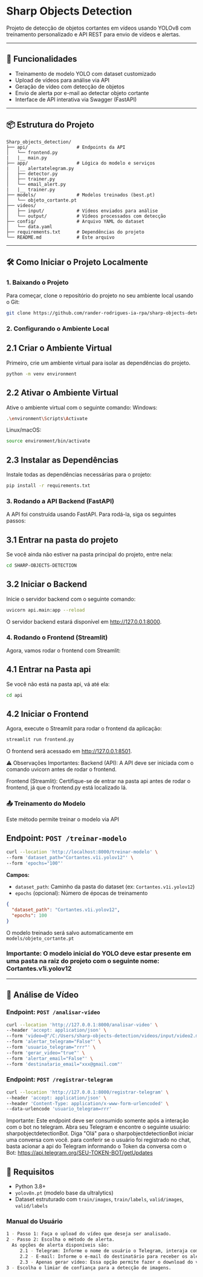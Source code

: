 # Sharp Objects Detection

Projeto de detecção de objetos cortantes em vídeos usando YOLOv8 com treinamento personalizado e API REST para envio de vídeos e alertas.

---

## 🧠 Funcionalidades

- Treinamento de modelo YOLO com dataset customizado
- Upload de vídeos para análise via API
- Geração de vídeo com detecção de objetos
- Envio de alerta por e-mail ao detectar objeto cortante
- Interface de API interativa via Swagger (FastAPI)

---

## 📦 Estrutura do Projeto

```
Sharp_objects_detection/
├── api/                  # Endpoints da API
│   └── frontend.py
|   |__ main.py
├── app/                  # Lógica do modelo e serviços
|   |__ alertatelegram.py
│   ├── detector.py
│   ├── trainer.py
│   └── email_alert.py
|   |__ trainer.py
├── models/               # Modelos treinados (best.pt)
│   └── objeto_cortante.pt
├── videos/
│   ├── input/            # Vídeos enviados para análise
│   └── output/           # Vídeos processados com detecção
├── config/               # Arquivo YAML do dataset
│   └── data.yaml
├── requirements.txt      # Dependências do projeto
└── README.md             # Este arquivo
```

---

## 🛠️ Como Iniciar o Projeto Localmente

### 1. Baixando o Projeto
Para começar, clone o repositório do projeto no seu ambiente local usando o Git:
```bash
git clone https://github.com/rander-rodrigues-ia-rpa/sharp-objects-detection.git
```

### 2. Configurando o Ambiente Local
## 2.1 Criar o Ambiente Virtual
Primeiro, crie um ambiente virtual para isolar as dependências do projeto.
```bash
python -m venv environment
```

## 2.2 Ativar o Ambiente Virtual
Ative o ambiente virtual com o seguinte comando:
Windows:
```bash
.\environment\Scripts\Activate
```

Linux/macOS:
```bash
source environment/bin/activate
```

## 2.3 Instalar as Dependências
Instale todas as dependências necessárias para o projeto:
```bash
pip install -r requirements.txt
```

### 3. Rodando a API Backend (FastAPI)
A API foi construída usando FastAPI. Para rodá-la, siga os seguintes passos:

## 3.1 Entrar na pasta do projeto
Se você ainda não estiver na pasta principal do projeto, entre nela:
```bash
cd SHARP-OBJECTS-DETECTION
```

## 3.2 Iniciar o Backend
Inicie o servidor backend com o seguinte comando:
```bash
uvicorn api.main:app --reload
```
O servidor backend estará disponível em http://127.0.0.1:8000.

### 4. Rodando o Frontend (Streamlit)
Agora, vamos rodar o frontend com Streamlit:

## 4.1 Entrar na Pasta api
Se você não está na pasta api, vá até ela:
```bash
cd api
```
## 4.2 Iniciar o Frontend
Agora, execute o Streamlit para rodar o frontend da aplicação:
```bash
streamlit run frontend.py
```
O frontend será acessado em http://127.0.0.1:8501.

⚠️ Observações Importantes:
Backend (API): A API deve ser iniciada com o comando uvicorn antes de rodar o frontend.

Frontend (Streamlit): Certifique-se de entrar na pasta api antes de rodar o frontend, já que o frontend.py está localizado lá.


### 📤 Treinamento do Modelo
Este método permite treinar o modelo via API
## Endpoint: `POST /treinar-modelo`
```bash
curl --location 'http://localhost:8000/treinar-modelo' \
--form 'dataset_path="Cortantes.v1i.yolov12"' \
--form 'epochs="100"'
```

**Campos:**
- `dataset_path`: Caminho da pasta do dataset (ex: `Cortantes.v1i.yolov12`)
- `epochs` (opcional): Número de épocas de treinamento

```json
{
  "dataset_path": "Cortantes.v1i.yolov12",
  "epochs": 100
}
```
O modelo treinado será salvo automaticamente em `models/objeto_cortante.pt`
### Importante: O modelo inicial do YOLO deve estar presente em uma pasta na raiz do projeto com o seguinte nome: Cortantes.v1i.yolov12 
---

## 📼 Análise de Vídeo

### Endpoint: `POST /analisar-video`
```bash
curl --location 'http://127.0.0.1:8000/analisar-video' \
--header 'accept: application/json' \
--form 'video=@"/C:/Users/sharp-objects-detection/videos/input/video2.mp4"' \
--form 'alertar_telegram="False"' \
--form 'usuario_telegram="rrr"' \
--form 'gerar_video="true"' \
--form 'alertar_email="False"' \
--form 'destinatario_email="xxx@gmail.com"'
```

### Endpoint: `POST /registrar-telegram`
```bash
curl --location 'http://127.0.0.1:8000/registrar-telegram' \
--header 'accept: application/json' \
--header 'Content-Type: application/x-www-form-urlencoded' \
--data-urlencode 'usuario_telegram=rrr'
```
Importante: Este endpoint deve ser consumido somente após a interação com o bot no telegram. 
Abra seu Telegram e encontre o seguinte usuário: sharpobjectdetectionBot. Diga "Olá" para o sharpobjectdetectionBot iniciar uma conversa com você. para conferir se o usuário foi registrado no chat, basta acionar a api do Telegram informando o Token da conversa com o Bot: https://api.telegram.org/SEU-TOKEN-BOT/getUpdates


## 🔧 Requisitos
- Python 3.8+
- `yolov8n.pt` (modelo base da ultralytics)
- Dataset estruturado com `train/images`, `train/labels`, `valid/images`, `valid/labels`

### Manual do Usuário
```bash
1 - Passo 1: Faça o upload do vídeo que deseja ser analisado.
2 - Passo 2: Escolha o método de alerta.
  As opções de alerta disponíveis são:
     2.1 - Telegram: Informe o nome de usuário o Telegram, interaja com o Bot no telegram (sharpobjectdetectionBot)
     2.2 - E-mail: Informe o e-mail do destinatário para receber os alertas via e-mail.
     2.3 - Apenas gerar vídeo: Essa opção permite fazer o download do vídeo analisado.
3 - Escolha o limiar de confiança para a detecção de imagens.
```
